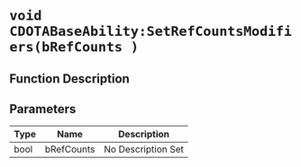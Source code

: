 # `void CDOTABaseAbility:SetRefCountsModifiers(bRefCounts )`
## Function Description

## Parameters
Type|Name|Description
--|--|--
bool|bRefCounts|No Description Set
